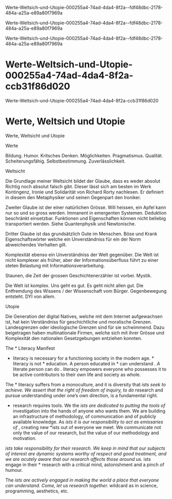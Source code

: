 Werte-Weltsich-und-Utopie-000255a4-74ad-4da4-8f2a--fdf48dbc-2178-484a-a25a-e89a80f7969a

Werte-Weltsich-und-Utopie-000255a4-74ad-4da4-8f2a--fdf48dbc-2178-484a-a25a-e89a80f7969a

Werte-Weltsich-und-Utopie-000255a4-74ad-4da4-8f2a--fdf48dbc-2178-484a-a25a-e89a80f7969a

# Werte-Weltsich-und-Utopie-000255a4-74ad-4da4-8f2a-ccb31f86d020

Werte-Weltsich-und-Utopie-000255a4-74ad-4da4-8f2a-ccb31f86d020

# Werte, Weltsich und Utopie

Werte, Weltsicht und Utopie

Werte

Bildung. Humor. Kritsches Denken. Möglichkeiten. Pragmatismus. Qualität. Scheiterungsfähig. Selbstbestimmung. Zuverlässlichkeit.

Weltsicht

Die Grundlage meiner Weltsicht bildet der Glaube, dass es weder absolut Richtig noch absolut falsch gibt. Dieser lässt sich am besten im Werk Kontingenz, Ironie und Solidarität von Richard Rorty nachlesen. Er definiert in diesem den Metaphysiker und seinen Gegenpart den Ironiker.

Zweiter Glaube ist der einer natürlichen Grösse. Will heissen, ein Apfel kann nur so und so gross werden. Immanent in emergenten Systemen. Deduktion beschränkt einsetzbar. Funktionen und Eigenschaften können nicht beliebig transportiert werden. Siehe Quantenphysik und Newtonische.

Dritter Glaube ist das grundsätzlich Gute im Menschen. Böse und Krank Eigenschaftswörter welche ein Unverständniss für ein der Norm abweichendes Verhalten gilt.

Komplexität ebenso ein Unverständniss der Welt gegenüber. Die Welt ist nicht komplexer als früher, aber der Informationsüberfluss führt zu einer steten Belastung mit Informationsverarbeitung.

Staunen, die Zeit der grossen Geschichtenerzähler ist vorbei. Mystik.

Die Welt ist komplex. Uns geht es gut. Es geht nicht allen gut. Die Entfremdung des Wissens / der Wissenschaft vom Bürger. Gegenbewegung entsteht. DYI von allem.

Utopie

Die Generation der digital Natives, welche mit dem Internet aufgewachsen ist, hat kein Verständniss für geschichtliche und moralische Grenzen. Landesgrenzen oder ideologische Grenzen sind für sie schwimmend. Dazu beigetragen haben multinationale Firmen, welche sich mit ihrer Grösse und Komplexität den nationalen Gesetzgebungen entziehen konnten.

The * Literacy Manifest

- literacy is necessary for a functioning society in the modern age. * literacy is not * education. A person educated in * can understand *. A* literate person can do *.* literacy empowers everyone who possesses it to be active contributors to their own life and society as whole.

The * literacy suffers from a monoculture, and it is diversity that *ists seek to achieve. We assert that the right of freedom of inquiry, to do* research and pursue understanding under one’s own direction, is a fundamental right.

- research requires tools. We the *ists are dedicated to putting the tools of* investigation into the hands of anyone who wants them. We are building an infrastructure of methodology, of communication and of publicly available knowledge. As *ists it is our responsibility to act as emissaries of* , creating new *ists out of everyone we meet. We communicate not only the value of our research, but the value of our methodology and motivation.

*ists take responsibility for their research. We keep in mind that our subjects of interest are dynamic systems worthy of respect and good treatment, and we are acutely aware that our research affects those around us.* ists engage in their * research with a critical mind, astonishment and a pinch of humour.

The *ists are actively engaged in making the world a place that everyone can understand. Come, let us research together.* wildcard as in science, programming, aesthetics, etc.
